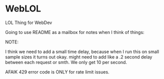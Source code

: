 # WebLOL
LOL Thing for WebDev

Going to use README as a mailbox for notes when I think of things:

NOTE:

I think we need to add a small time delay, because when I run this on small sample sizes it turns out okay. might need to add like a .2 second delay between each request or smth. We only get 10 per second.

AFAIK 429 error code is ONLY for rate limit issues.
